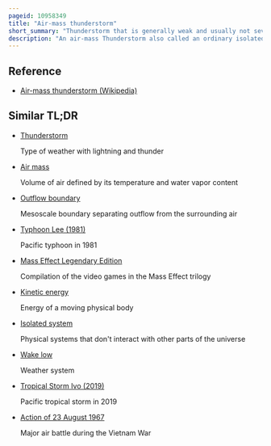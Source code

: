 ```yaml
---
pageid: 10958349
title: "Air-mass thunderstorm"
short_summary: "Thunderstorm that is generally weak and usually not severe"
description: "An air-mass Thunderstorm also called an ordinary isolated single Cell Thunderstorm or a garden Variety Thunderstorm is a Thunderstorm that is generally weak and usually not severe. These Storms form in Environments where at least some Amount of convective available potential Energy is present but with very low Levels of Wind Shear and Helicity. The Lifting Source which is a crucial Factor in Thunderstorm Development is usually the Result of uneven Heating of the Surface though they can be induced by Weather Fronts and other low-level Boundaries associated with Wind Convergence. The Energy needed for these Storms to form comes in the Form of Insolation or solar Radiation. Air-Mass Thunderstorms do not move quickly, last no longer than an Hour, and have the Threats of Lightning, as well as Showery Light, moderate, or heavy Rainfall. Heavy Rain can interfere with microwave Transmissions in the Atmosphere."
---
```


## Reference

- [Air-mass thunderstorm (Wikipedia)](https://en.wikipedia.org/?curid=10958349)

## Similar TL;DR

- [Thunderstorm](/tldr/en/thunderstorm)

  Type of weather with lightning and thunder

- [Air mass](/tldr/en/air-mass)

  Volume of air defined by its temperature and water vapor content

- [Outflow boundary](/tldr/en/outflow-boundary)

  Mesoscale boundary separating outflow from the surrounding air

- [Typhoon Lee (1981)](/tldr/en/typhoon-lee-1981)

  Pacific typhoon in 1981

- [Mass Effect Legendary Edition](/tldr/en/mass-effect-legendary-edition)

  Compilation of the video games in the Mass Effect trilogy

- [Kinetic energy](/tldr/en/kinetic-energy)

  Energy of a moving physical body

- [Isolated system](/tldr/en/isolated-system)

  Physical systems that don't interact with other parts of the universe

- [Wake low](/tldr/en/wake-low)

  Weather system

- [Tropical Storm Ivo (2019)](/tldr/en/tropical-storm-ivo-2019)

  Pacific tropical storm in 2019

- [Action of 23 August 1967](/tldr/en/action-of-23-august-1967)

  Major air battle during the Vietnam War

